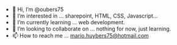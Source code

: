 - 👋 Hi, I’m @oubers75
- 👀 I’m interested in ... sharepoint, HTML, CSS, Javascript...
- 🌱 I’m currently learning ... web development.
- 💞️ I’m looking to collaborate on ... nothing for now, just learning.
- 📫 How to reach me ... mario.huybers75@hotmail.com

<!---
oubers75/oubers75 is a ✨ special ✨ repository because its `README.md` (this file) appears on your GitHub profile.
You can click the Preview link to take a look at your changes.
--->
